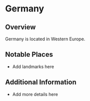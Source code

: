 # Germany
## Overview
Germany is located in Western Europe.

## Notable Places
- Add landmarks here

## Additional Information
- Add more details here
